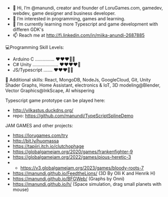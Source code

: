 - 👋 Hi, I’m @manundi, creator and founder of LoruGames.com, gamedev, webdev, game designer and business developer.
- 👀 I’m interested in programming, games and learning.
- 🌱 I’m currently learning more Typescript and game development with differen GDK's
- 📫 Reach me at http://fi.linkedin.com/in/miika-anundi-2687885


💻Programming Skill Levels:
- Arduino C ...………… ❤️❤️❤️🩶🩶 
- C# Unity ……………….. ❤️❤️❤️❤️🩶
- JS/Typescript ……. ❤️❤️❤️🩶🩶 


🚀 Additional skills: React, MongoDB, NodeJs, GoogleCloud, Git, Unity Shader Graphs, Home Assistant, electronics & IoT, 3D modeling@Blender, Vector Graphics@InkScape, AI whispering

Typescript game prototype can be played here:
- http://vilkastus.duckdns.org/
- repo: https://github.com/manundi/TypeScriptSplineDemo

JAM GAMES and other projects:
- https://lorugames.com/try
- http://bit.ly/huomassa 
- https://tapiiri.itch.io/clutchophage
- https://globalgamejam.org/2020/games/frankenfighter-9
- https://globalgamejam.org/2022/games/pious-heretic-3
- - https://v3.globalgamejam.org/2023/games/bloody-roots-7
- https://manundi.github.io/FeedtheLions/ (3D By Olli K and Henrik H)
- https://manundi.github.io/BFGWeb/ (Graphs by Onni)
- https://manundi.github.io/h/ (Space simulation, drag small planets with mouse)



